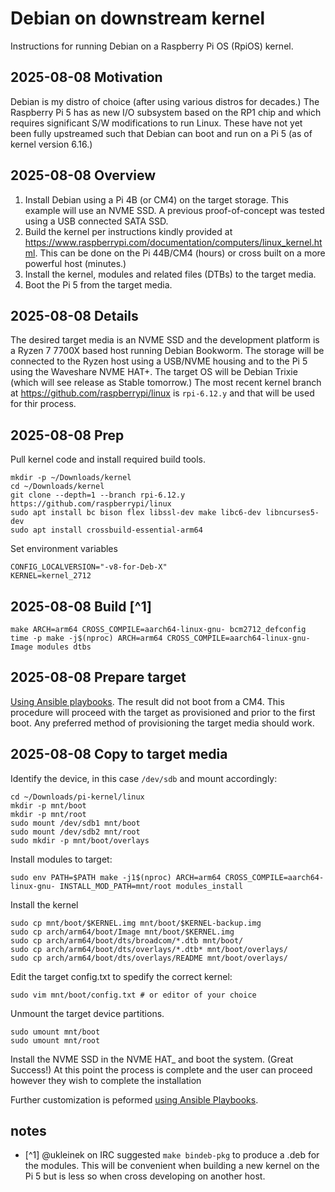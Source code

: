 # Debian on downstream kernel

Instructions for running Debian on a Raspberry Pi OS (RpiOS) kernel.

## 2025-08-08 Motivation

Debian is my distro of choice (after using various distros for decades.) The Raspberry Pi 5 has as new I/O subsystem based on the RP1 chip and which requires significant S/W modifications to run Linux. These have not yet been fully upstreamed such that Debian can boot and run on a Pi 5 (as of kernel version 6.16.)

## 2025-08-08 Overview

1. Install Debian using a Pi 4B (or CM4) on the target storage. This example will use an NVME SSD. A previous proof-of-concept was tested using a USB connected SATA SSD.
1. Build the kernel per instructions kindly provided at <https://www.raspberrypi.com/documentation/computers/linux_kernel.html>. This can be done on the Pi 44B/CM4 (hours) or cross built on a more powerful host (minutes.)
1. Install the kernel, modules and related files (DTBs) to the target media.
1. Boot the Pi 5 from the target media.

## 2025-08-08 Details

The desired target media is an NVME SSD and the development platform is a Ryzen 7 7700X based host running Debian Bookworm. The storage will be connected to the Ryzen host using a USB/NVME housing and to the Pi 5 using the Waveshare NVME HAT+. The target OS will be Debian Trixie (which will see release as Stable tomorrow.) The most recent kernel branch at <https://github.com/raspberrypi/linux> is `rpi-6.12.y` and that will be used for thir process.

## 2025-08-08 Prep

Pull kernel code and install required build tools.

```text
mkdir -p ~/Downloads/kernel
cd ~/Downloads/kernel
git clone --depth=1 --branch rpi-6.12.y https://github.com/raspberrypi/linux
sudo apt install bc bison flex libssl-dev make libc6-dev libncurses5-dev
sudo apt install crossbuild-essential-arm64
```

Set environment variables

```text
CONFIG_LOCALVERSION="-v8-for-Deb-X"
KERNEL=kernel_2712
```

## 2025-08-08 Build [^1]

```text
make ARCH=arm64 CROSS_COMPILE=aarch64-linux-gnu- bcm2712_defconfig
time -p make -j$(nproc) ARCH=arm64 CROSS_COMPILE=aarch64-linux-gnu- Image modules dtbs
```

## 2025-08-08 Prepare target

[Using Ansible playbooks](./Trixie_install_to_NVME.md). The result did not boot from a CM4. This procedure will proceed with the target as provisioned and prior to the first boot. Any preferred method of provisioning the target media should work.

## 2025-08-08 Copy to target media

Identify the device, in this case `/dev/sdb` and mount accordingly:

```text
cd ~/Downloads/pi-kernel/linux
mkdir -p mnt/boot
mkdir -p mnt/root
sudo mount /dev/sdb1 mnt/boot
sudo mount /dev/sdb2 mnt/root
sudo mkdir -p mnt/boot/overlays

```

Install modules to target:

```text
sudo env PATH=$PATH make -j1$(nproc) ARCH=arm64 CROSS_COMPILE=aarch64-linux-gnu- INSTALL_MOD_PATH=mnt/root modules_install
```

Install the kernel

```text
sudo cp mnt/boot/$KERNEL.img mnt/boot/$KERNEL-backup.img
sudo cp arch/arm64/boot/Image mnt/boot/$KERNEL.img
sudo cp arch/arm64/boot/dts/broadcom/*.dtb mnt/boot/
sudo cp arch/arm64/boot/dts/overlays/*.dtb* mnt/boot/overlays/
sudo cp arch/arm64/boot/dts/overlays/README mnt/boot/overlays/
```

Edit the target config.txt to spedify the correct kernel:

```text
sudo vim mnt/boot/config.txt # or editor of your choice
```

Unmount the target device partitions.

```text
sudo umount mnt/boot
sudo umount mnt/root
```

Install the NVME SSD in the NVME HAT_ and boot the system. (Great Success!) At this point the process is complete and the user can proceed however they wish to complete the installation

Further customization is peformed [using Ansible Playbooks](./Trixie_install_to_NVME.md#2025-08-08-continue-setup).

## notes

* [^1] @ukleinek on IRC suggested `make bindeb-pkg` to produce a .deb for the modules. This will be convenient when building a new kernel on the Pi 5 but is less so when cross developing on another host.
